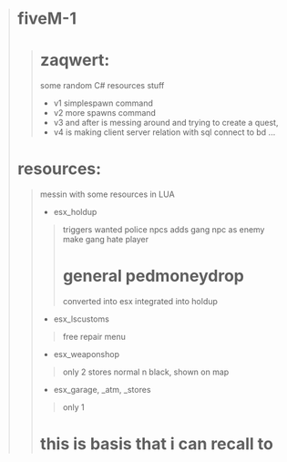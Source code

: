 ># fiveM-1
>># zaqwert:
>> some random C# resources stuff
>> - v1 simplespawn command
>> - v2 more spawns command
>> - v3 and after is messing around and trying to create a quest,
>> - v4 is making client server relation with sql connect to bd ...       
>
># resources:
>> messin with some resources in LUA
>>  -  esx_holdup 
>>> triggers wanted police npcs
>>> adds gang npc as enemy
>>> make gang hate player
>>> # general pedmoneydrop 
>>> converted into esx integrated into holdup
>> - esx_lscustoms
>>> free repair menu
>> - esx_weaponshop
>>> only 2 stores normal n black, shown on map
>> - esx_garage, _atm, _stores
>>> only 1
>> # this is basis that i can recall to
